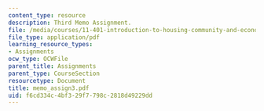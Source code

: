 ```yaml
---
content_type: resource
description: Third Memo Assignment.
file: /media/courses/11-401-introduction-to-housing-community-and-economic-development-fall-2003/f6cd334c4bf329f7798c2818d49229dd_memo_assign3.pdf
file_type: application/pdf
learning_resource_types:
- Assignments
ocw_type: OCWFile
parent_title: Assignments
parent_type: CourseSection
resourcetype: Document
title: memo_assign3.pdf
uid: f6cd334c-4bf3-29f7-798c-2818d49229dd
---
```

